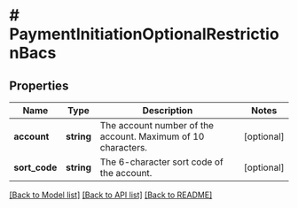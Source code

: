 # # PaymentInitiationOptionalRestrictionBacs

## Properties

Name | Type | Description | Notes
------------ | ------------- | ------------- | -------------
**account** | **string** | The account number of the account. Maximum of 10 characters. | [optional]
**sort_code** | **string** | The 6-character sort code of the account. | [optional]

[[Back to Model list]](../../README.md#models) [[Back to API list]](../../README.md#endpoints) [[Back to README]](../../README.md)
